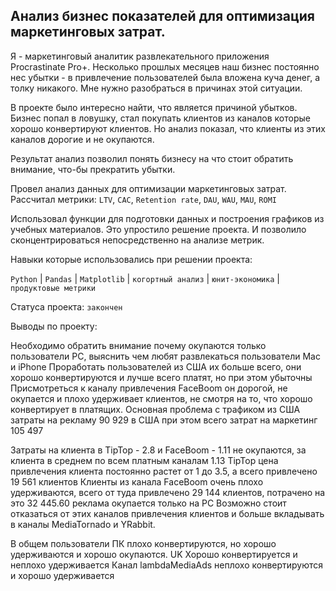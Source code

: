 ## Анализ бизнес показателей для оптимизация маркетинговых затрат. 


Я - маркетинговый аналитик развлекательного приложения Procrastinate Pro+. Несколько прошлых месяцев наш бизнес постоянно нес убытки - в привлечение пользователей была вложена куча денег, а толку никакого. Мне нужно разобраться в причинах этой ситуации.

В проекте было интересно найти, что является причиной убытков. Бизнес попал в ловушку, стал покупать клиентов из каналов которые хорошо конвертируют клиентов. Но анализ показал, что клиенты из этих каналов дорогие и не окупаются.

Результат анализ позволил понять бизнесу на что стоит обратить внимание, что-бы прекратить убытки.

Провел анализ данных для оптимизации маркетинговых затрат.
Рассчитал метрики: `LTV`, `CAC`, `Retention rate`, `DAU`, `WAU`, `MAU`, `ROMI`

Использовал функции для подготовки данных и построения графиков из учебных материалов. Это упростило решение проекта. И позволило сконцентрироваться непосредственно на анализе метрик.



Навыки которые использовались при решении проекта:

`Python` | `Pandas` | `Matplotlib` | `когортный анализ` | `юнит-экономика` | `продуктовые метрики`

Статуса проекта: `закончен`

Выводы по проекту:

Необходимо обратить внимание почему окупаются только пользователи PC, выяснить чем любят развлекаться пользователи Mac и iPhone
Проработать пользователей из США их больше всего, они хорошо конвертируются и лучше всего платят, но при этом убыточны
Присмотреться к каналу привлечения FaceBoom он дорогой, не окупается и плохо удерживает клиентов, не смотря на то, что хорошо конвертирует в платящих.
Основная проблема с трафиком из США затраты на рекламу 90 929 в США при этом всего затрат на маркетинг 105 497

Затраты на клиента в TipTop - 2.8 и FaceBoom - 1.11 не окупаются, за клиента в среднем по всем платным каналам 1.13
TipTop цена привлечения клиента постоянно растет от 1 до 3.5, а всего привлечено 19 561 клиентов
Клиенты из канала FaceBoom очень плохо удерживаются, всего от туда привлечено 29 144 клиентов, потрачено на это 32 445.60
реклама окупается только на PC
Возможно стоит отказаться от этих каналов привлечения клиентов и больше вкладывать в каналы MediaTornado и YRabbit.

В общем пользователи ПК плохо конвертируются, но хорошо удерживаются и хорошо окупаются.
UK Хорошо конвертируется и неплохо удерживается
Канал lambdaMediaAds неплохо конвертируются и хорошо удерживается
